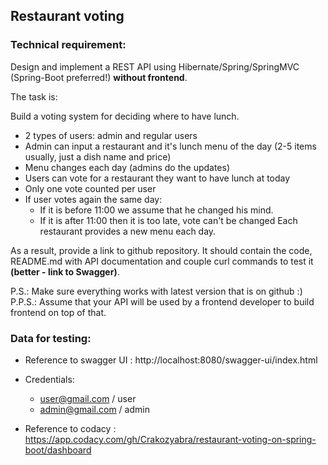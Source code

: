 ## Restaurant voting

### Technical requirement:

Design and implement a REST API using Hibernate/Spring/SpringMVC (Spring-Boot preferred!) **without frontend**.

The task is:

Build a voting system for deciding where to have lunch.

* 2 types of users: admin and regular users
* Admin can input a restaurant and it's lunch menu of the day (2-5 items usually, just a dish name and price)
* Menu changes each day (admins do the updates)
* Users can vote for a restaurant they want to have lunch at today
* Only one vote counted per user
* If user votes again the same day:
    * If it is before 11:00 we assume that he changed his mind.
    * If it is after 11:00 then it is too late, vote can't be changed
Each restaurant provides a new menu each day.

As a result, provide a link to github repository. It should contain the code, README.md with API documentation and couple curl commands to test it **(better - link to Swagger)**.

P.S.: Make sure everything works with latest version that is on github :)
P.P.S.: Assume that your API will be used by a frontend developer to build frontend on top of that.

### Data for testing:

* Reference to swagger UI : http://localhost:8080/swagger-ui/index.html

* Credentials:
    * user@gmail.com / user
    * admin@gmail.com / admin

* Reference to codacy : https://app.codacy.com/gh/Crakozyabra/restaurant-voting-on-spring-boot/dashboard